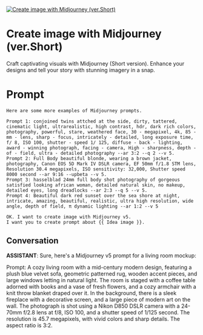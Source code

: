 
[![Create image with Midjourney (ver.Short)](https://flow-prompt-covers.s3.us-west-1.amazonaws.com/icon/abstract/abs_4.png)]()
# Create image with Midjourney (ver.Short) 
Craft captivating visuals with Midjourney (Short version). Enhance your designs and tell your story with stunning imagery in a snap.

# Prompt

```
Here are some more examples of Midjourney prompts. 

Prompt 1: conjoined twins attched at the side, dirty, tattered, cinematic light, ultrarealistic, high contrast, hdr, dark rich colors, photography, powerful, stare, weathered face, 30 - megapixel, 4k, 85 - mm - lens, sharp - focus, intricately - detailed, long exposure time, f/ 8, ISO 100, shutter - speed 1/ 125, diffuse - back - lighting, award - winning photograph, facing - camera, High - sharpness, depth - of - field, ultra - detailed photography --ar 3:2 --q 2 --v 5. 
Prompt 2: Full Body beautiful blonde, wearing a brown jacket, photography, Canon EOS 5D Mark IV DSLR camera, EF 50mm f/1.8 STM lens, Resolution 30.4 megapixels, ISO sensitivity: 32,000, Shutter speed 8000 second --ar 9:16 --upbeta --v 5. 
Prompt 3: hasselblad 24mm full body shot photography of gorgeous satisfied looking african woman, detailed natural skin, no makeup, detailed eyes, long dreadlocks --ar 2:3 --q 5 --v 5. 
Prompt 4: Beautiful dark red sunset over the sea shore at night, intricate, amazing, beautiful, realistic, ultra high resolution, wide angle, depth of field, π dynamic lighting --ar 1:2 --v 5 

OK. I want to create image with Midjourney v5. 
I want you to create prompt about {{ Idea image }}.

```

## Conversation

**ASSISTANT**: Sure, here's a Midjourney v5 prompt for a living room mockup:



Prompt: A cozy living room with a mid-century modern design, featuring a plush blue velvet sofa, geometric patterned rug, wooden accent pieces, and large windows letting in natural light. The room is staged with a coffee table adorned with books and a vase of fresh flowers, and a cozy armchair with a knit throw blanket draped over it. In the background, there is a sleek fireplace with a decorative screen, and a large piece of modern art on the wall. The photograph is shot using a Nikon D850 DSLR camera with a 24-70mm f/2.8 lens at f/8, ISO 100, and a shutter speed of 1/125 second. The resolution is 45.7 megapixels, with vivid colors and sharp details. The aspect ratio is 3:2.


